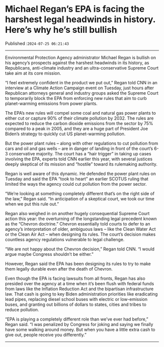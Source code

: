 # Michael Regan’s EPA is facing the harshest legal headwinds in history. Here’s why he’s still bullish

Published :`2024-07-25 06:21:43`

---

Environmental Protection Agency administrator Michael Regan is bullish on his agency’s prospects against the harshest headwinds in its history, as Republicans, anti-climate industry and an ultra-conservative Supreme Court take aim at its core mission.

“I feel extremely confident in the product we put out,” Regan told CNN in an interview at a Climate Action Campaign event on Tuesday, just hours after Republican attorneys general and industry groups asked the Supreme Court to temporarily block the EPA from enforcing new rules that aim to curb planet-warming emissions from power plants.

The EPA’s new rules will compel some coal and natural gas power plants to either cut or capture 90% of their climate pollution by 2032. The rules are expected to reduce the carbon dioxide emissions from the sector by 75% compared to a peak in 2005, and they are a huge part of President Joe Biden’s strategy to quickly cut US planet-warming pollution.

But the power plant rules – along with other regulations to cut pollution from cars and oil and gas wells – are in danger of landing in front of the court’s 6-3 conservative majority. The court has a “hair trigger” in taking up cases involving the EPA, experts told CNN earlier this year, with several justices deeply skeptical of its mission and “hostile” toward its rulemaking authority.

Regan is well aware of this dynamic. He defended the power plant rules on Tuesday and said the EPA “took to heart” an earlier SCOTUS ruling that limited the ways the agency could cut pollution from the power sector.

“We’re looking at something completely different that’s on the right side of the law,” Regan said. “In anticipation of a skeptical court, we took our time when we put this rule out.”

Regan also weighed in on another hugely consequential Supreme Court action this year: the overturning of the longstanding legal precedent known as the “Chevron doctrine.” Chevron essentially told courts to defer to an agency’s interpretation of older, ambiguous laws – like the Clean Water Act or the Clean Air Act – when designing its rules. The court’s decision makes countless agency regulations vulnerable to legal challenge.

“We are not happy about the Chevron decision,” Regan told CNN. “I would argue maybe Congress shouldn’t be either.”

However, Regan said the EPA has been designing its rules to try to make them legally durable even after the death of Chevron.

Even though the EPA is facing lawsuits from all fronts, Regan has also presided over the agency at a time when it’s been flush with federal funds from laws like the Inflation Reduction Act and the bipartisan infrastructure law. That cash is going to key Biden administration priorities like eradicating lead pipes, replacing diesel school buses with electric or low-emission buses, and granting out billions of dollars to states, cities and tribes to reduce pollution.

“EPA is playing a completely different role than we’ve ever had before,” Regan said. “I was penalized by Congress for joking and saying we finally have some walking around money. But when you have a little extra cash to give out, people receive you differently.”

---

